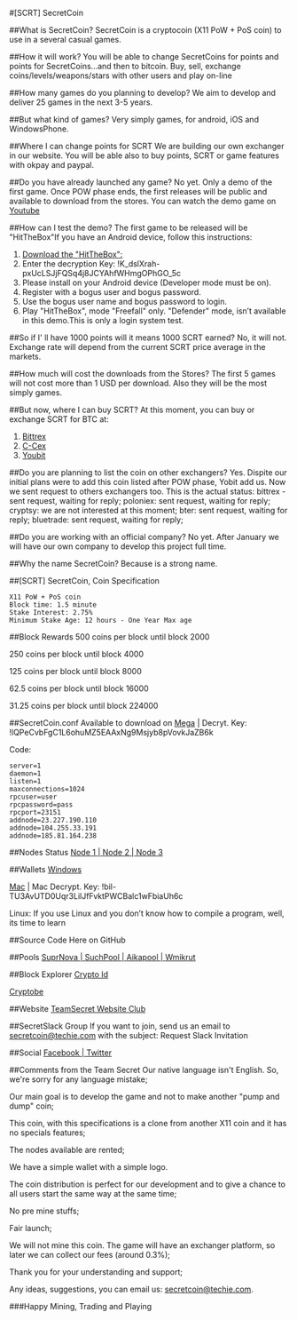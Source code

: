 #[SCRT] SecretCoin

##What is SecretCoin?
SecretCoin is a cryptocoin (X11 PoW + PoS coin) to use in a several casual games.

##How it will work?
You will be able to change SecretCoins for points and points for SecretCoins...and then to bitcoin.
Buy, sell, exchange coins/levels/weapons/stars with other users and play on-line

##How many games do you planning to develop?
We aim to develop and deliver 25 games in the next 3-5 years.

##But what kind of games?
Very simply games, for android, iOS and WindowsPhone.

##Where I can change points for SCRT
We are building our own exchanger in our website.
You will be able also to buy points, SCRT or game features with okpay and paypal.

##Do you have already launched any game?
No yet. Only a demo of the first game. Once POW phase ends, the first releases will be public and available to download from the stores.
You can watch the demo game on [Youtube](https://www.youtube.com/watch?v=sxpN1-Z6_mU&feature=youtu.be)

##How can I test the demo?
The first game to be released will be "HitTheBox"If you have an Android device, follow this instructions:

1. [Download the "HitTheBox":](https://mega.nz/#!cAcTTZCb) 
2. Enter the decryption Key: !K_dslXrah-pxUcLSJjFQSq4j8JCYAhfWHmgOPhGO_5c
3. Please install on your Android device (Developer mode must be on).
4. Register with a bogus user and bogus password.
5. Use the bogus user name and bogus password to login.
6. Play "HitTheBox", mode "Freefall" only. "Defender" mode, isn’t available in this demo.This is only a login system test.

##So if I' ll have 1000 points will it means 1000 SCRT earned?
No, it will not. Exchange rate will depend from the current SCRT price average in the markets.

##How much will cost the downloads from the Stores?
The first 5 games will not cost more than 1 USD per download. Also they will be the most simply games.

##But now, where I can buy SCRT?
At this moment, you can buy or exchange SCRT for BTC at:

1. [Bittrex](https://bittrex.com/Market/Index?MarketName=BTC-SCRT)
2. [C-Cex](https://c-cex.com/?p=scrt-btc)
3. [Youbit](https://yobit.net/en/trade/SCRT/BTC#7D) 

##Do you are planning to list the coin on other exchangers?
Yes. Dispite our initial plans were to add this coin listed after POW phase, Yobit add us.
Now we sent request to others exchangers too. This is the actual status:
bittrex - sent request, waiting for reply;
poloniex: sent request, waiting for reply;
cryptsy: we are not interested at this moment;
bter: sent request, waiting for reply;
bluetrade: sent request, waiting for reply;

##Do you are working with an official company?
No yet. After January we will have our own company to develop this project full time.

##Why the name SecretCoin?
Because is a strong name.

##[SCRT] SecretCoin, Coin Specification
```
X11 PoW + PoS coin
Block time: 1.5 minute
Stake Interest: 2.75%
Minimum Stake Age: 12 hours - One Year Max age
```

##Block Rewards
500 coins per block until block 2000

250 coins per block until block 4000

125 coins per block until block 8000

62.5 coins per block until block 16000

31.25 coins per block until block 224000


##SecretCoin.conf
Available to download on [Mega](https://mega.nz/#!1NFwTBZI) | Decryt. Key: !lQPeCvbFgC1L6ohuMZ5EAAxNg9Msjyb8pVovkJaZB6k

Code:
```
server=1
daemon=1
listen=1
maxconnections=1024
rpcuser=user
rpcpassword=pass
rpcport=23151
addnode=23.227.190.110
addnode=104.255.33.191
addnode=185.81.164.238
```

##Nodes Status
[Node 1 | ](https://bitnodes.net/node/23-227-190-110/)
[Node 2 | ](https://bitnodes.net/node/104-255-33-191/)
[Node 3](https://bitnodes.net/node/185-81-164-238/)

##Wallets
[Windows](https://mega.nz/#!Ex80TTQT!TV5XHD0lsuE0n7ohW7yv5sJGs1Ohqpr64rn3LDGe2Qg)

[Mac](https://mega.nz/#!9Y1F2SAL) | Mac Decrypt. Key: !bil-TU3AvUTD0Uqr3LilJfFvktPWCBalc1wFbiaUh6c

Linux: If you use Linux and you don’t know how to compile a program, well, its time to learn

##Source Code
Here on GitHub

##Pools
[SuprNova | ](https://scrt.suprnova.cc/)
[SuchPool | ](https://www.suchpool.pw/scrt/)
[Aikapool | ](https://aikapool.com/scrt/)
[Wmikrut](http://wmikrut.com/)

##Block Explorer
[Crypto Id](https://chainz.cryptoid.info/scrt/)

[Cryptobe](http://cryptobe.com/chain/SecretCoin)

##Website
[TeamSecret Website Club](https://www.secretcoin.club)

##SecretSlack Group
If you want to join, send us an email to secretcoin@techie.com with the subject: Request Slack Invitation

##Social
[Facebook | ](https://www.facebook.com/Secret-Coin-1631582977121900/?fref=nf)
[Twitter](https://twitter.com/SecretCoinDevs)

##Comments from the Team Secret
Our native language isn't English. So, we're sorry for any language mistake;

Our main goal is to develop the game and not to make another "pump and dump" coin;

This coin, with this specifications is a clone from another X11 coin and it has no specials features;

The nodes available are rented;

We have a simple wallet with a simple logo.

The coin distribution is perfect for our development and to give a chance to all users start the same way at the same time;

No pre mine stuffs;

Fair launch;

We will not mine this coin. The game will have an exchanger platform, so later we can collect our fees (around 0.3%);

Thank you for your understanding and support;

Any ideas, suggestions, you can email us: secretcoin@techie.com.

###Happy Mining, Trading and Playing
